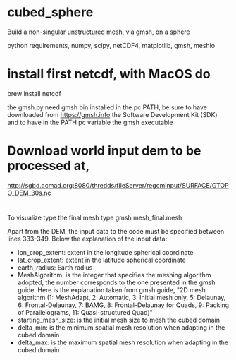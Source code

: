 # cubed_sphere
Build a non-singular unstructured mesh, via gmsh, on a sphere

python requirements,
numpy, scipy, netCDF4, matplotlib, gmsh, meshio

# install first netcdf, with MacOS do
brew install netcdf

the gmsh.py need gmsh bin installed in the pc PATH, 
be sure to have downloaded from https://gmsh.info the Software Development Kit (SDK) 
and to have in the PATH pc variable the gmsh executable


# Download world input dem to be processed at,
http://sgbd.acmad.org:8080/thredds/fileServer/regcminput/SURFACE/GTOPO_DEM_30s.nc


#
To visualize type the final mesh type 
gmsh mesh_final.mesh



Apart from the DEM, the input data to the code must be specified between lines 333-349.
Below the explanation of the input data:
- lon_crop_extent: extent in the longitude spherical coordinate
- lat_crop_extent: extent in the latitude spherical coordinate
- earth_radius: Earth radius
- MeshAlgorithm: is the integer that specifies the meshing algorithm adopted, the number corresponds to the one presented in the gmsh guide. Here is the explanation taken from gmsh guide,
"2D mesh algorithm (1: MeshAdapt, 2: Automatic, 3: Initial mesh only, 5: Delaunay, 6: Frontal-Delaunay, 7: BAMG, 8: Frontal-Delaunay for Quads, 9: Packing of Parallelograms, 11: Quasi-structured Quad)"
- starting_mesh_size: is the initial mesh size to mesh the cubed domain
- delta_min: is the minimum spatial mesh resolution when adapting in the cubed domain
- delta_max: is the maximum spatial mesh resolution when adapting in the cubed domain



